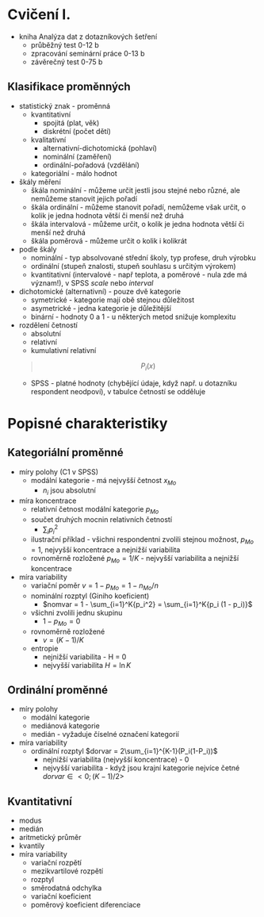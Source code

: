 # Cvičení I.
* kniha Analýza dat z dotazníkových šetření
    * průběžný test 0-12 b
    * zpracování seminární práce 0-13 b
    * závěrečný test 0-75 b

## Klasifikace proměnných
* statistický znak - proměnná
    * kvantitativní
        * spojitá (plat, věk)
        * diskrétní (počet dětí)
    * kvalitativní
        * alternativní-dichotomická (pohlaví)
        * nominální (zaměření)
        * ordinální-pořadová (vzdělání)
    * kategoriální - málo hodnot
* škály měření
    * škála nominální - můžeme určit jestli jsou stejné nebo různé, ale nemůžeme stanovit jejich pořadí
    * škála ordinální - můžeme stanovit pořadí, nemůžeme však určit, o kolik je jedna hodnota větší či menší než druhá
    * škála intervalová - můžeme určit, o kolik je jedna hodnota větší či menší než druhá
    * škála poměrová - můžeme určit o kolik i kolikrát
* podle škály
    * nominální - typ absolvované střední školy, typ profese, druh výrobku
    * ordinální (stupeň znalosti, stupeň souhlasu s určitým výrokem)
    * kvantitativní (intervalové - např teplota, a poměrové - nula zde má význam!), v SPSS *scale* nebo *interval*
* dichotomické (alternativní) - pouze dvě kategorie
    * symetrické - kategorie mají obě stejnou důležitost
    * asymetrické - jedna kategorie je důležitější
    * binární - hodnoty 0 a 1 - u některých metod snižuje komplexitu
* rozdělení četností
    * absolutní
    * relativní
    * kumulativní relativní
    > $$P_i(x)$$
    * SPSS - platné hodnoty (chybějící údaje, když např. u dotazníku respondent neodpoví), v tabulce četností se odděluje

# Popisné charakteristiky
## Kategoriální proměnné
* míry polohy (C1 v SPSS)
    * modální kategorie - má nejvyšší četnost $x_{Mo}$
        * $n_{i}$ jsou absolutní 
* míra koncentrace
    * relativní četnost modální kategorie $p_{Mo}$
    * součet druhých mocnin relativních četností
        * $\sum_i{p_i^2}$
    * ilustrační příklad - všichni respondentni zvolili stejnou možnost, $p_{Mo} = 1$, nejvyšší koncentrace a nejnižší variabilita
    * rovnoměrně rozložené $p_{Mo} = 1/K$ - nejvyšší variabilita a nejnižší koncentrace
* míra variability
    * variační poměr $v = 1 - p_{Mo} = 1 - n_{Mo}/n$
    * nominální rozptyl (Giniho koeficient)
        *  $nomvar = 1 - \sum_{i=1}^K{p_i^2} = \sum_{i=1}^K{p_i (1 - p_i)}$ 
    * všichni zvolili jednu skupinu
        * $1 - p_{Mo} = 0$
    * rovnoměrně rozložené
        *  $v = (K - 1) / K$
    * entropie
        * nejnižší variabilita - H = 0
        * nejvyšší variabilita  $H = \ln{K}$
## Ordinální proměnné
* míry polohy
    * modální kategorie
    * mediánová kategorie
    * medián - vyžaduje číselné označení kategorií
* míra variability
    * ordinální rozptyl $dorvar = 2\sum_{i=1}^{K-1}(P_i(1-P_i))$
        * nejnižší variabilita (nejvyšší koncentrace) - 0
        * nejvyšší variabilita - když jsou krajní kategorie nejvíce četné $dorvar ∈ <0; (K-1)/2>$
## Kvantitativní
* modus
* medián
* aritmetický průměr
* kvantily
* míra variability
    * variační rozpětí
    * mezikvartilové rozpětí
    * rozptyl
    * směrodatná odchylka
    * variační koeficient
    * poměrový koeficient diferenciace
